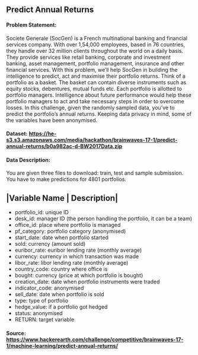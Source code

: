## Predict Annual Returns
#### Problem Statement:
Societe Generale (SocGen) is a French multinational banking and financial services company. With over 1,54,000 employees, based in 76 countries, they handle over 32 million clients throughout the world on a daily basis.
They provide services like retail banking, corporate and investment banking, asset management, portfolio management, insurance and other financial services.
With this problem, we’ll help SocGen in building the intelligence to predict, act and maximise their portfolio returns. Think of a portfolio as a basket. The basket can contain diverse instruments such as equity stocks, debentures, mutual funds etc. Each portfolio is allotted to portfolio managers. Intelligence about future performance would help these portfolio managers to act and take necessary steps in order to overcome losses.
In this challenge, given the randomly sampled data, you’ve to predict the portfolio’s annual returns. Keeping data privacy in mind, some of the variables have been anonymised.

#### Dataset: https://he-s3.s3.amazonaws.com/media/hackathon/brainwaves-17-1/predict-annual-returns/b0a982ac-d-BW2017Data.zip

#### Data Description:
You are given three files to download: train, test and sample submission. You have to make predictions for 4801 portfolios.

 |Variable Name |	Description|
 ----------------------------
- portfolio_id:	unique ID
- desk_id: 	manager ID (the person handling the portfolio, it can be a team)
- office_id: 	place where portfolio is managed
- pf_category: 	portfolio category (anonymised)
- start_date: 	date when portfolio started
- sold: 	currency (amount sold)
- euribor_rate: 	euribor lending rate (monthly average)
- currency: 	currency in which transaction was made
- libor_rate: 	libor lending rate (monthly average)
- country_code: 	country where office is
- bought: 	currency (price at which portfolio is bought)
- creation_date: 	date when portfolio instruments were traded
- indicator_code: 	anonymised
- sell_date: 	date when portfolio is sold
- type: 	type of portfolio
- hedge_value: 	if a portfolio got hedged
- status: 	anonymised
- RETURN: 	target variable

#### Source: https://www.hackerearth.com/challenge/competitive/brainwaves-17-1/machine-learning/predict-annual-returns/
